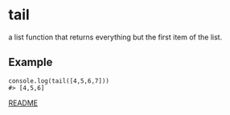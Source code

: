 # tail

a list function that returns everything but the first item of the list.

## Example

```
console.log(tail([4,5,6,7]))
#> [4,5,6]
```

[README](../../../README.md)
